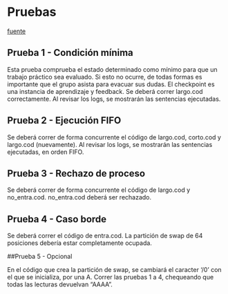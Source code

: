Pruebas
=======
[fuente](http://www.utn.so/wp-content/uploads/2015/09/2015-2C-Pruebas-Cache13-2.pdf)



## Prueba 1 - Condición mínima

Esta prueba comprueba el estado determinado como mínimo para que un trabajo práctico
sea evaluado. ​Si esto no ocurre, de todas formas es importante que el grupo asista para
evacuar sus dudas. El checkpoint es una instancia de aprendizaje y feedback.
Se deberá correr largo.cod correctamente. Al revisar los logs, se mostrarán las sentencias
ejecutadas.


## Prueba 2 - Ejecución FIFO

Se deberá correr de forma concurrente el código de largo.cod, corto.cod y largo.cod
(nuevamente). Al revisar los logs, se mostrarán las sentencias ejecutadas, en orden FIFO.


## Prueba 3 - Rechazo de proceso

Se deberá correr de forma concurrente el código de largo.cod y no_entra.cod. no_entra.cod
deberá ser rechazado.


## Prueba 4 - Caso borde

Se deberá correr el código de entra.cod. La partición de swap de 64 posiciones debería
estar completamente ocupada.


##Prueba 5 - Opcional

En el código que crea la partición de swap, se cambiará el caracter ‘/0’ con el que se
inicializa, por una A. Correr las pruebas 1 a 4, chequeando que todas las lecturas devuelvan
“AAAA”.